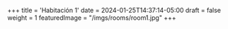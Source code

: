 +++
title = 'Habitación 1'
date = 2024-01-25T14:37:14-05:00
draft = false
weight = 1
featuredImage = "/imgs/rooms/room1.jpg"
+++
